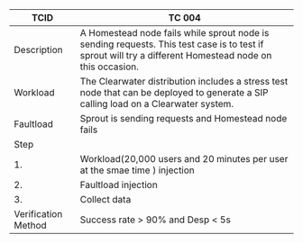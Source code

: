 | TCID                | TC 004                                   |
| ------------------- | ---------------------------------------- |
| Description         | A Homestead node fails while sprout node is sending requests. This test case is to test if sprout will try a different Homestead node on this occasion. |
| Workload            | The Clearwater distribution includes a stress test node that can be deployed to generate a SIP calling load on a Clearwater system. |
| Faultload           | Sprout is sending requests and Homestead node fails |
| Step                |                                          |
| 1.                  | Workload(20,000 users and 20 minutes per user at the smae time ) injection |
| 2.                  | Faultload injection                      |
| 3.                  | Collect data                             |
| Verification Method | Success rate > 90% and Desp < 5s         |

